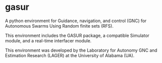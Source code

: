 # gasur
A python environment for Guidance, navigation, and control (GNC) for Autonomous Swarms Using Random finite sets (RFS). 

This environment includes the GASUR package, a compatible Simulator module, and a real-time interfacer module.

This environment was developed by the Laboratory for Autonomy GNC and Estimation Research (LAGER) at the University of Alabama (UA).

